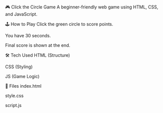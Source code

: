 🎮 Click the Circle Game
A beginner-friendly web game using HTML, CSS, and JavaScript.

🕹️ How to Play
Click the green circle to score points.

You have 30 seconds.

Final score is shown at the end.

🛠️ Tech Used
HTML (Structure)

CSS (Styling)

JS (Game Logic)

📁 Files
index.html

style.css

script.js

